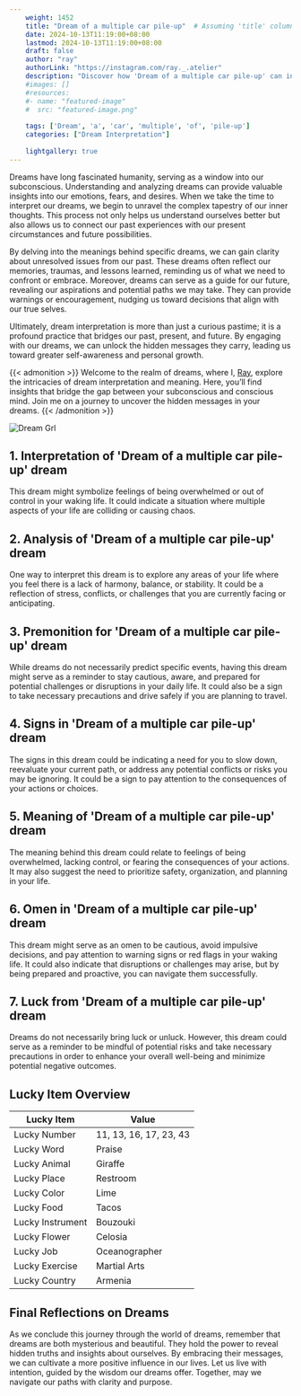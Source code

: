 ```yaml
---
    weight: 1452
    title: "Dream of a multiple car pile-up"  # Assuming 'title' column exists
    date: 2024-10-13T11:19:00+08:00
    lastmod: 2024-10-13T11:19:00+08:00
    draft: false
    author: "ray"
    authorLink: "https://instagram.com/ray._.atelier"
    description: "Discover how 'Dream of a multiple car pile-up' can interpret your future and uncover its significant meanings in your life."
    #images: []
    #resources:
    #- name: "featured-image"
    #  src: "featured-image.png"
    
    tags: ['Dream', 'a', 'car', 'multiple', 'of', 'pile-up']
    categories: ["Dream Interpretation"]
    
    lightgallery: true
---
```

    
Dreams have long fascinated humanity, serving as a window into our subconscious. Understanding and analyzing dreams can provide valuable insights into our emotions, fears, and desires. When we take the time to interpret our dreams, we begin to unravel the complex tapestry of our inner thoughts. This process not only helps us understand ourselves better but also allows us to connect our past experiences with our present circumstances and future possibilities.

By delving into the meanings behind specific dreams, we can gain clarity about unresolved issues from our past. These dreams often reflect our memories, traumas, and lessons learned, reminding us of what we need to confront or embrace. Moreover, dreams can serve as a guide for our future, revealing our aspirations and potential paths we may take. They can provide warnings or encouragement, nudging us toward decisions that align with our true selves.

Ultimately, dream interpretation is more than just a curious pastime; it is a profound practice that bridges our past, present, and future. By engaging with our dreams, we can unlock the hidden messages they carry, leading us toward greater self-awareness and personal growth.

{{< admonition >}}
Welcome to the realm of dreams, where I, [Ray](https://instagram.com/ray._.atelier), explore the intricacies of dream interpretation and meaning. Here, you’ll find insights that bridge the gap between your subconscious and conscious mind. Join me on a journey to uncover the hidden messages in your dreams.
{{< /admonition >}}

![Dream Grl](https://cdn.pixabay.com/photo/2017/11/02/03/35/gothic-2910057_1280.jpg "Dream Grl")

## 1. Interpretation of 'Dream of a multiple car pile-up' dream
 This dream might symbolize feelings of being overwhelmed or out of control in your waking life. It could indicate a situation where multiple aspects of your life are colliding or causing chaos.

## 2. Analysis of 'Dream of a multiple car pile-up' dream
 One way to interpret this dream is to explore any areas of your life where you feel there is a lack of harmony, balance, or stability. It could be a reflection of stress, conflicts, or challenges that you are currently facing or anticipating.

## 3. Premonition for 'Dream of a multiple car pile-up' dream
 While dreams do not necessarily predict specific events, having this dream might serve as a reminder to stay cautious, aware, and prepared for potential challenges or disruptions in your daily life. It could also be a sign to take necessary precautions and drive safely if you are planning to travel.

## 4. Signs in 'Dream of a multiple car pile-up' dream
 The signs in this dream could be indicating a need for you to slow down, reevaluate your current path, or address any potential conflicts or risks you may be ignoring. It could be a sign to pay attention to the consequences of your actions or choices.

## 5. Meaning of 'Dream of a multiple car pile-up' dream
 The meaning behind this dream could relate to feelings of being overwhelmed, lacking control, or fearing the consequences of your actions. It may also suggest the need to prioritize safety, organization, and planning in your life.

## 6. Omen in 'Dream of a multiple car pile-up' dream
 This dream might serve as an omen to be cautious, avoid impulsive decisions, and pay attention to warning signs or red flags in your waking life. It could also indicate that disruptions or challenges may arise, but by being prepared and proactive, you can navigate them successfully.

## 7. Luck from 'Dream of a multiple car pile-up' dream
 Dreams do not necessarily bring luck or unluck. However, this dream could serve as a reminder to be mindful of potential risks and take necessary precautions in order to enhance your overall well-being and minimize potential negative outcomes.

## Lucky Item Overview
| Lucky Item          | Value              |
|---------------|--------------------|
| Lucky Number        | 11, 13, 16, 17, 23, 43  |
| Lucky Word          | Praise |
| Lucky Animal        | Giraffe |
| Lucky Place         | Restroom     |
| Lucky Color         | Lime     |
| Lucky Food          | Tacos      |
| Lucky Instrument    | Bouzouki |
| Lucky Flower        | Celosia    |
| Lucky Job           | Oceanographer       |
| Lucky Exercise      | Martial Arts  |
| Lucky Country       | Armenia    |


##  Final Reflections on Dreams

As we conclude this journey through the world of dreams, remember that dreams are both mysterious and beautiful. They hold the power to reveal hidden truths and insights about ourselves. By embracing their messages, we can cultivate a more positive influence in our lives. Let us live with intention, guided by the wisdom our dreams offer. Together, may we navigate our paths with clarity and purpose.
